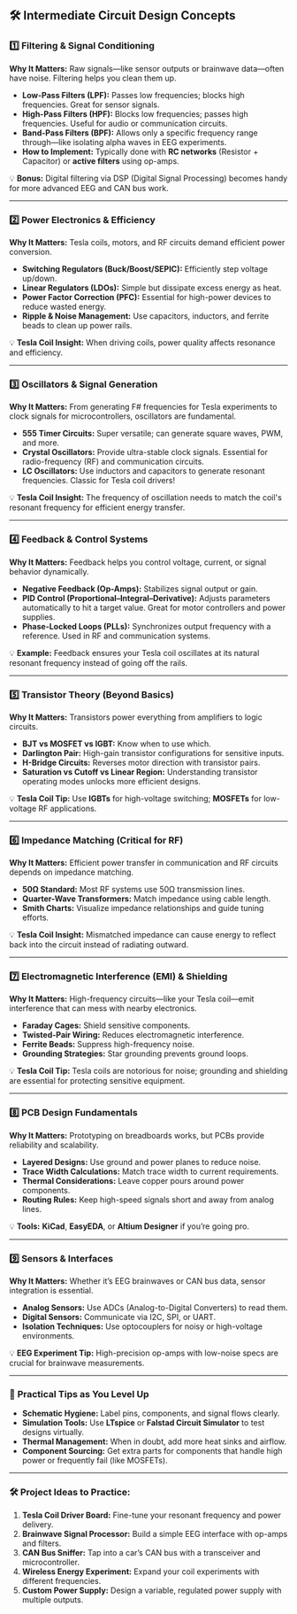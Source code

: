 ## 🛠️ **Intermediate Circuit Design Concepts**

### 1️⃣ **Filtering & Signal Conditioning**

**Why It Matters:** Raw signals—like sensor outputs or brainwave data—often have noise. Filtering helps you clean them up.

- **Low-Pass Filters (LPF):** Passes low frequencies; blocks high frequencies. Great for sensor signals.
- **High-Pass Filters (HPF):** Blocks low frequencies; passes high frequencies. Useful for audio or communication circuits.
- **Band-Pass Filters (BPF):** Allows only a specific frequency range through—like isolating alpha waves in EEG experiments.
- **How to Implement:** Typically done with **RC networks** (Resistor + Capacitor) or **active filters** using op-amps.

💡 **Bonus:** Digital filtering via DSP (Digital Signal Processing) becomes handy for more advanced EEG and CAN bus work.

---

### 2️⃣ **Power Electronics & Efficiency**

**Why It Matters:** Tesla coils, motors, and RF circuits demand efficient power conversion.

- **Switching Regulators (Buck/Boost/SEPIC):** Efficiently step voltage up/down.
- **Linear Regulators (LDOs):** Simple but dissipate excess energy as heat.
- **Power Factor Correction (PFC):** Essential for high-power devices to reduce wasted energy.
- **Ripple & Noise Management:** Use capacitors, inductors, and ferrite beads to clean up power rails.

💡 **Tesla Coil Insight:** When driving coils, power quality affects resonance and efficiency.

---

### 3️⃣ **Oscillators & Signal Generation**

**Why It Matters:** From generating F# frequencies for Tesla experiments to clock signals for microcontrollers, oscillators are fundamental.

- **555 Timer Circuits:** Super versatile; can generate square waves, PWM, and more.
- **Crystal Oscillators:** Provide ultra-stable clock signals. Essential for radio-frequency (RF) and communication circuits.
- **LC Oscillators:** Use inductors and capacitors to generate resonant frequencies. Classic for Tesla coil drivers!

💡 **Tesla Coil Insight:** The frequency of oscillation needs to match the coil's resonant frequency for efficient energy transfer.

---

### 4️⃣ **Feedback & Control Systems**

**Why It Matters:** Feedback helps you control voltage, current, or signal behavior dynamically.

- **Negative Feedback (Op-Amps):** Stabilizes signal output or gain.
- **PID Control (Proportional–Integral–Derivative):** Adjusts parameters automatically to hit a target value. Great for motor controllers and power supplies.
- **Phase-Locked Loops (PLLs):** Synchronizes output frequency with a reference. Used in RF and communication systems.

💡 **Example:** Feedback ensures your Tesla coil oscillates at its natural resonant frequency instead of going off the rails.

---

### 5️⃣ **Transistor Theory (Beyond Basics)**

**Why It Matters:** Transistors power everything from amplifiers to logic circuits.

- **BJT vs MOSFET vs IGBT:** Know when to use which.
- **Darlington Pair:** High-gain transistor configurations for sensitive inputs.
- **H-Bridge Circuits:** Reverses motor direction with transistor pairs.
- **Saturation vs Cutoff vs Linear Region:** Understanding transistor operating modes unlocks more efficient designs.

💡 **Tesla Coil Tip:** Use **IGBTs** for high-voltage switching; **MOSFETs** for low-voltage RF applications.

---

### 6️⃣ **Impedance Matching (Critical for RF)**

**Why It Matters:** Efficient power transfer in communication and RF circuits depends on impedance matching.

- **50Ω Standard:** Most RF systems use 50Ω transmission lines.
- **Quarter-Wave Transformers:** Match impedance using cable length.
- **Smith Charts:** Visualize impedance relationships and guide tuning efforts.

💡 **Tesla Coil Insight:** Mismatched impedance can cause energy to reflect back into the circuit instead of radiating outward.

---

### 7️⃣ **Electromagnetic Interference (EMI) & Shielding**

**Why It Matters:** High-frequency circuits—like your Tesla coil—emit interference that can mess with nearby electronics.

- **Faraday Cages:** Shield sensitive components.
- **Twisted-Pair Wiring:** Reduces electromagnetic interference.
- **Ferrite Beads:** Suppress high-frequency noise.
- **Grounding Strategies:** Star grounding prevents ground loops.

💡 **Tesla Coil Tip:** Tesla coils are notorious for noise; grounding and shielding are essential for protecting sensitive equipment.

---

### 8️⃣ **PCB Design Fundamentals**

**Why It Matters:** Prototyping on breadboards works, but PCBs provide reliability and scalability.

- **Layered Designs:** Use ground and power planes to reduce noise.
- **Trace Width Calculations:** Match trace width to current requirements.
- **Thermal Considerations:** Leave copper pours around power components.
- **Routing Rules:** Keep high-speed signals short and away from analog lines.

💡 **Tools:** **KiCad**, **EasyEDA**, or **Altium Designer** if you’re going pro.

---

### 9️⃣ **Sensors & Interfaces**

**Why It Matters:** Whether it’s EEG brainwaves or CAN bus data, sensor integration is essential.

- **Analog Sensors:** Use ADCs (Analog-to-Digital Converters) to read them.
- **Digital Sensors:** Communicate via I2C, SPI, or UART.
- **Isolation Techniques:** Use optocouplers for noisy or high-voltage environments.

💡 **EEG Experiment Tip:** High-precision op-amps with low-noise specs are crucial for brainwave measurements.

---

### 🔋 **Practical Tips as You Level Up**

- **Schematic Hygiene:** Label pins, components, and signal flows clearly.
- **Simulation Tools:** Use **LTspice** or **Falstad Circuit Simulator** to test designs virtually.
- **Thermal Management:** When in doubt, add more heat sinks and airflow.
- **Component Sourcing:** Get extra parts for components that handle high power or frequently fail (like MOSFETs).

---

### 🛠️ **Project Ideas to Practice**:

1. **Tesla Coil Driver Board:** Fine-tune your resonant frequency and power delivery.
2. **Brainwave Signal Processor:** Build a simple EEG interface with op-amps and filters.
3. **CAN Bus Sniffer:** Tap into a car’s CAN bus with a transceiver and microcontroller.
4. **Wireless Energy Experiment:** Expand your coil experiments with different frequencies.
5. **Custom Power Supply:** Design a variable, regulated power supply with multiple outputs.